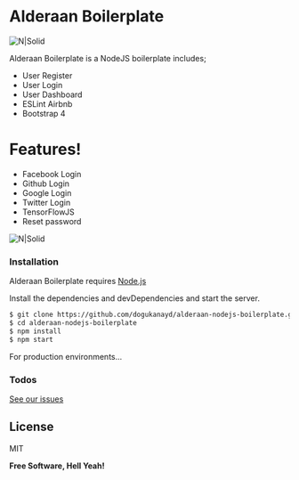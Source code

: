 # Alderaan Boilerplate

![N|Solid](http://icons.iconarchive.com/icons/sensibleworld/starwars/256/Leia-icon.png)

Alderaan Boilerplate is a NodeJS boilerplate includes;

- User Register
- User Login
- User Dashboard
- ESLint Airbnb
- Bootstrap 4

# Features!

- Facebook Login
- Github Login
- Google Login
- Twitter Login
- TensorFlowJS
- Reset password

![N|Solid](https://github.com/dogukanayd/alderaan-nodejs-boilerplate/blob/master/public/images/login.png?raw=true)

### Installation

Alderaan Boilerplate requires [Node.js](https://nodejs.org/)

Install the dependencies and devDependencies and start the server.

```sh
$ git clone https://github.com/dogukanayd/alderaan-nodejs-boilerplate.git
$ cd alderaan-nodejs-boilerplate
$ npm install
$ npm start
```

For production environments...

### Todos

[See our issues](https://github.com/dogukanayd/alderaan-nodejs-boilerplate/issues)

## License

MIT

**Free Software, Hell Yeah!**
